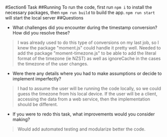 #Section6 Task
##Running
To run the code, first run `npm i` to install the necessary packages, then `npm run build` to build the app. `npm run start` will start the local server 
##Questions
- What challenges did you encounter during the timestamp conversion? How did you resolve these?
>I was already used to do this type of conversions on my last job, so I knew the package "moment.js" could handle it pretty well. Needed to add the package "moment-timezone.js" to be able to add the literal format of the timezone (ie NZST) as well as ignoreCache in the cases the timezone of the user changes.
- Were there any details where you had to make assumptions or decide to implement imperfectly?
>I had to assume the user will be running the code locally, so we could guess the timezone from his local device. If the user will be a client, accessing the data from a web service, then the implementation should be different.
- If you were to redo this task, what improvements would you consider making?
>Would add automated testing and modularize better the code.